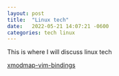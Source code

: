 ```yaml
---
layout: post
title:  "Linux tech"
date:   2022-05-21 14:07:21 -0600
categories: tech linux
---
```

This is where I will discuss linux tech

[xmodmap-vim-bindings](https://tdfacer.github.io/tech/linux-xmodmap-vim-bindings)
